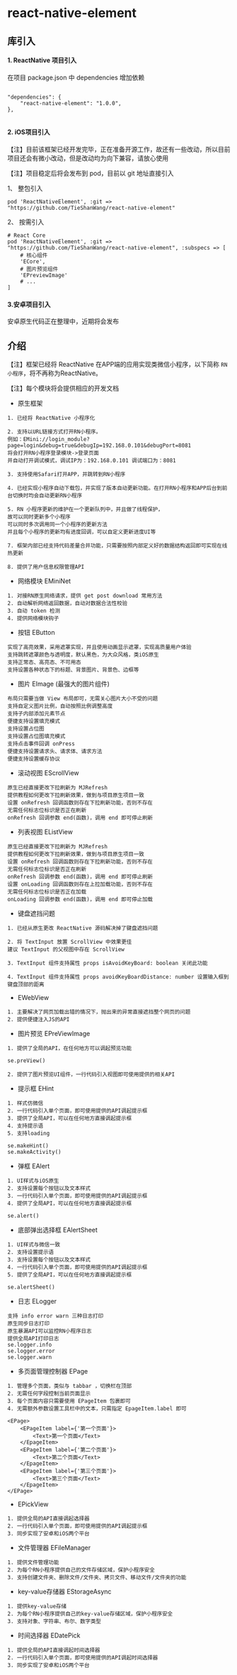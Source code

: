 # react-native-element

## 库引入


#### 1. ReactNative 项目引入

在项目 package.json 中 dependencies 增加依赖

```

"dependencies": {
    "react-native-element": "1.0.0",
},
  
```

#### 2. iOS项目引入

【注】目前该框架已经开发完毕，正在准备开源工作，故还有一些改动，所以目前项目还会有微小改动，但是改动均为向下兼容，请放心使用

【注】项目稳定后将会发布到 pod，目前以 git 地址直接引入


1、 整包引入

```
pod 'ReactNativeElement', :git => "https://github.com/TieShanWang/react-native-element"

```

2、 按需引入


```
# React Core
pod 'ReactNativeElement', :git => "https://github.com/TieShanWang/react-native-element", :subspecs => [
	# 核心组件
	'ECore',
	# 图片预览组件
	'EPreviewImage'
	# ...
]
```

#### 3.安卓项目引入

安卓原生代码正在整理中，近期将会发布

## 介绍

【注】框架已经将 ReactNative 在APP端的应用实现类微信小程序，以下简称 `RN小程序`，将不再称为ReactNative。

【注】每个模块将会提供相应的开发文档


- 原生框架

```
1. 已经将 ReactNative 小程序化

2. 支持以URL链接方式打开RN小程序。
例如：EMini://login_module?page=login&debug=true&debugIp=192.168.0.101&debugPort=8081
将会打开RN小程序登录模块->登录页面
并自动打开调试模式，调试IP为：192.168.0.101 调试端口为：8081

3. 支持使用Safari打开APP，并跳转到RN小程序

4. 已经实现小程序自动下载包，并实现了版本自动更新功能。在打开RN小程序和APP后台到前台切换时均会自动更新RN小程序

5. RN 小程序更新的维护在一个更新队列中，并且做了线程保护，
故可以同时更新多个小程序
可以同时多次调用同一个小程序的更新方法
并且每个小程序的更新均有进度回调，可以自定义更新进度UI等

7. 框架内部已经支持代码差量合并功能，只需要按照内部定义好的数据结构返回即可实现在线热更新

8. 提供了用户信息权限管理API

```

- 网络模块 EMiniNet

```
1. 对接RN原生网络请求，提供 get post download 常用方法
2. 自动解析网络返回数据，自动对数据合法性校验
3. 自动 token 检测
4. 提供网络模块钩子

```

- 按钮 EButton

```
实现了高亮效果，采用遮罩实现，并且使用动画显示遮罩，实现高质量用户体验
支持跳转遮罩颜色与透明度，默认黑色，为大众风格，类iOS原生
支持正常态、高亮态、不可用态
支持设置各种状态下的标题、背景图片、背景色、边框等
```

- 图片 EImage (最强大的图片组件)

```
布局只需要当做 View 布局即可，无需关心图片大小不受的问题
支持自定义图片比例，自动按照比例调整高度
支持子内部添加元素节点
便捷支持设置填充模式
支持设置占位图
支持设置占位图填充模式
支持点击事件回调 onPress
便捷支持设置请求头、请求体、请求方法
便捷支持设置缓存协议
```

- 滚动视图 EScrollView

```
原生已经直接更改下拉刷新为 MJRefresh
提供教程如何更改下拉刷新效果，做到与项目原生项目一致
设置 onRefresh 回调函数则存在下拉刷新功能，否则不存在
无需任何标志位标识是否正在刷新
onRefresh 回调参数 end(函数)，调用 end 即可停止刷新
```

- 列表视图 EListView

```
原生已经直接更改下拉刷新为 MJRefresh
提供教程如何更改下拉刷新效果，做到与项目原生项目一致
设置 onRefresh 回调函数则存在下拉刷新功能，否则不存在
无需任何标志位标识是否正在刷新
onRefresh 回调参数 end(函数)，调用 end 即可停止刷新
设置 onLoading 回调函数则存在上拉加载功能，否则不存在
无需任何标志位标识是否正在加载
onLoading 回调参数 end(函数)，调用 end 即可停止加载
```

- 键盘遮挡问题

```
1. 已经从原生更改 ReactNative 源码解决掉了键盘遮挡问题

2. 将 TextInput 放置 ScrollView 中效果更佳
建议 TextInput 的父视图中存在 ScrollView

3. TextInput 组件支持属性 props isAvoidKeyBoard: boolean 关闭此功能

4. TextInput 组件支持属性 props avoidKeyBoardDistance: number 设置输入框到键盘顶部的距离
```

- EWebView

```
1. 主要解决了网页加载出错的情况下，抛出来的异常直接遮挡整个网页的问题
2. 提供便捷注入JS的API
```

- 图片预览 EPreViewImage

```
1. 提供了全局的API，在任何地方可以调起预览功能

se.preView()

2. 提供了图片预览UI组件，一行代码引入视图即可使用提供的相关API
```

- 提示框 EHint

```
1. 样式仿微信
2. 一行代码引入单个页面，即可使用提供的API调起提示框
3. 提供了全局API，可以在任何地方直接调起提示框
4. 支持提示语
5. 支持loading

se.makeHint()
se.makeActivity()
```

- 弹框 EAlert

```
1. UI样式与iOS原生
2. 支持设置每个按钮以及文本样式
3. 一行代码引入单个页面，即可使用提供的API调起提示框
4. 提供了全局API，可以在任何地方直接调起提示框

se.alert()
```

- 底部弹出选择框 EAlertSheet

```
1. UI样式与微信一致
2. 支持设置提示语
3. 支持设置每个按钮以及文本样式
4. 一行代码引入单个页面，即可使用提供的API调起提示框
5. 提供了全局API，可以在任何地方直接调起提示框

se.alertSheet()
```

- 日志 ELogger

```
支持 info error warn 三种日志打印
原生同步日志打印
原生暴漏API可以监控RN小程序日志
提供全局API打印日志 
se.logger.info
se.logger.error
se.logger.warn
```


- 多页面管理控制器 EPage

```
1. 管理多个页面，类似与 tabbar ，切换栏在顶部
2. 无需任何字段控制当前页面显示
3. 每个页面内容只需要使用 EPageItem 包裹即可
4. 无需额外参数设置工具栏中的文本，只需指定 EpageItem.label 即可

<EPage>
	<EPageItem label={'第一个页面'}>
		<Text>第一个页面</Text>
	</EpageItem>
	<EPageItem label={'第二个页面'}>
		<Text>第二个页面</Text>
	</EpageItem>
	<EPageItem label={'第三个页面'}>
		<Text>第三个页面</Text>
	</EpageItem>
</EPage>
```


- EPickView

```
1. 提供全局的API直接调起选择器
2. 一行代码引入单个页面，即可使用提供的API调起提示框
3. 同步实现了安卓和iOS两个平台
```


- 文件管理器 EFileManager

```
1. 提供文件管理功能
2. 为每个RN小程序提供自己的文件存储区域，保护小程序安全
3. 支持创建文件夹、删除文件/文件夹、拷贝文件、移动文件/文件夹的功能
```


- key-value存储器 EStorageAsync

```
1. 提供key-value存储
2. 为每个RN小程序提供自己的key-value存储区域，保护小程序安全
3. 支持对象、字符串、布尔、数字类型
```


- 时间选择器 EDatePick

```
1. 提供全局的API直接调起时间选择器
2. 一行代码引入单个页面，即可使用提供的API调起时间选择器
3. 同步实现了安卓和iOS两个平台
```
